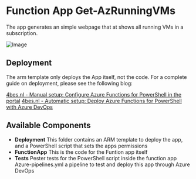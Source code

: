 # Function App Get-AzRunningVMs

The app generates an simple webpage that at shows all running VMs in a subscription.

![Image](https://4bes.nl/wp-content/uploads/2019/06/FunctionApp9b.png)

## Deployment

The arm template only deploys the App itself, not the code.
For a complete guide on deployment, please see the following blog:

 [4bes.nl - Manual setup: Configure Azure Functions for PowerShell in the portal](https://4bes.nl/2019/06/12/configure-azure-functions-for-powershell-in-the-portal/)
[4bes.nl - Automatic setup: Deploy Azure Functions for PowerShell with Azure DevOps](https://4bes.nl/2019/06/16/deploy-azure-functions-for-powershell-with-azure-devops/)


## Available Components

- **Deployment**
  This folder contains an ARM template to deploy the app, and a PowerShell script that sets the apps permissions
- **FunctionApp**
  This is the code for the Funtion app itself
- **Tests**
  Pester tests for the PowerShell script inside the function app
  Azure-pipelines.yml
  a pipeline to test and deploy this app through Azure DevOps

